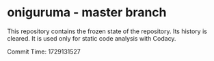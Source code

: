 # oniguruma - master branch

This repository contains the frozen state of the repository.
Its history is cleared. It is used only for static code
analysis with Codacy.

Commit Time: 1729131527